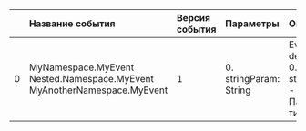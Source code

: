 | | Название события | Версия события | Параметры | Описание | Комментарий | Android | iOS | WebSmartTV |
|---:|:---|:---|:---|:---|:---|:---|:---|:---|
|0|MyNamespace.MyEvent<br>Nested.Namespace.MyEvent<br>MyAnotherNamespace.MyEvent<br>|1|0. stringParam: String<br>|Event description<br>0. stringParam - Параметр типа String<br>||В разработке https://your-tracker.com|В разработке https://your-tracker.com|В разработке https://your-tracker.com|